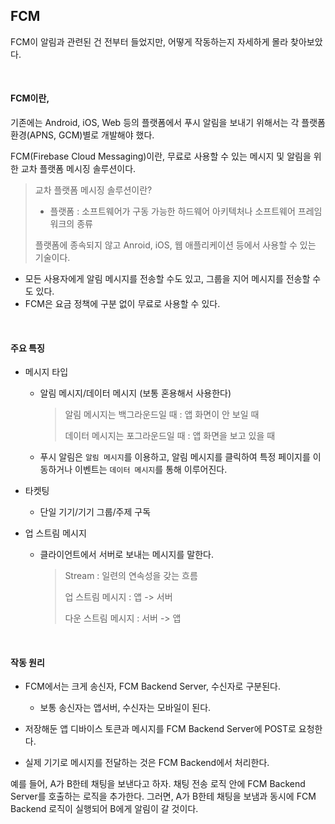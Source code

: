 ## FCM

FCM이 알림과 관련된 건 전부터 들었지만, 어떻게 작동하는지 자세하게 몰라 찾아보았다.

<br>

#### FCM이란,

기존에는 Android, iOS, Web 등의 플랫폼에서 푸시 알림을 보내기 위해서는 각 플랫폼 환경(APNS, GCM)별로 개발해야 했다.

FCM(Firebase Cloud Messaging)이란, 무료로 사용할 수 있는 메시지 및 알림을 위한 교차 플랫폼 메시징 솔루션이다.

> 교차 플랫폼 메시징 솔루션이란?
>
> + 플랫폼 : 소프트웨어가 구동 가능한 하드웨어 아키텍처나 소프트웨어 프레임워크의 종류
>
> 플랫폼에 종속되지 않고 Anroid, iOS, 웹 애플리케이션 등에서 사용할 수 있는 기술이다.

+ 모든 사용자에게 알림 메시지를 전송할 수도 있고, 그룹을 지어 메시지를 전송할 수도 있다.
+ FCM은 요금 정책에 구분 없이 무료로 사용할 수 있다.

<br>

#### 주요 특징

+ 메시지 타입

  + 알림 메시지/데이터 메시지 (보통 혼용해서 사용한다)

    > 알림 메시지는 백그라운드일 때 : 앱 화면이 안 보일 때
    >
    > 데이터 메시지는 포그라운드일 때 : 앱 화면을 보고 있을 때

  + 푸시 알림은 `알림 메시지`를 이용하고, 알림 메시지를 클릭하여 특정 페이지를 이동하거나 이벤트는 `데이터 메시지`를 통해 이루어진다.

+ 타켓팅

  + 단일 기기/기기 그룹/주제 구독

+ 업 스트림 메시지

  + 클라이언트에서 서버로 보내는 메시지를 말한다.

    > Stream : 일련의 연속성을 갖는 흐름
    >
    > 업 스트림 메시지 : 앱 -> 서버
    >
    > 다운 스트림 메시지 : 서버 -> 앱

<br>

#### 작동 원리

+ FCM에서는 크게 송신자, FCM Backend Server, 수신자로 구분된다.
  + 보통 송신자는 앱서버, 수신자는 모바일이 된다.
+ 저장해둔 앱 디바이스 토큰과 메시지를 FCM Backend Server에 POST로 요청한다.

+ 실제 기기로 메시지를 전달하는 것은 FCM Backend에서 처리한다.

예를 들어, A가 B한테 채팅을 보낸다고 하자. 채팅 전송 로직 안에 FCM Backend Server를 호출하는 로직을 추가한다. 그러면, A가 B한테 채팅을 보냄과 동시에 FCM Backend 로직이 실행되어 B에게 알림이 갈 것이다.
